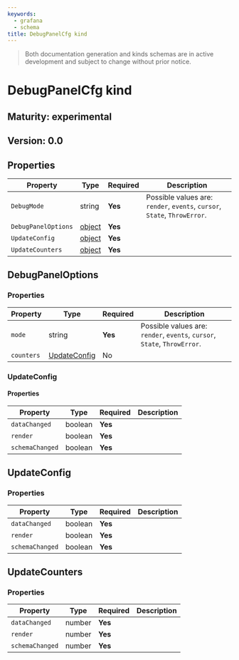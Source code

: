 ```yaml
---
keywords:
  - grafana
  - schema
title: DebugPanelCfg kind
---
```

> Both documentation generation and kinds schemas are in active development and subject to change without prior notice.

# DebugPanelCfg kind

## Maturity: experimental
## Version: 0.0

## Properties

| Property            | Type                         | Required | Description                                                               |
|---------------------|------------------------------|----------|---------------------------------------------------------------------------|
| `DebugMode`         | string                       | **Yes**  | Possible values are: `render`, `events`, `cursor`, `State`, `ThrowError`. |
| `DebugPanelOptions` | [object](#debugpaneloptions) | **Yes**  |                                                                           |
| `UpdateConfig`      | [object](#updateconfig)      | **Yes**  |                                                                           |
| `UpdateCounters`    | [object](#updatecounters)    | **Yes**  |                                                                           |

## DebugPanelOptions

### Properties

| Property   | Type                          | Required | Description                                                               |
|------------|-------------------------------|----------|---------------------------------------------------------------------------|
| `mode`     | string                        | **Yes**  | Possible values are: `render`, `events`, `cursor`, `State`, `ThrowError`. |
| `counters` | [UpdateConfig](#updateconfig) | No       |                                                                           |

### UpdateConfig

#### Properties

| Property        | Type    | Required | Description |
|-----------------|---------|----------|-------------|
| `dataChanged`   | boolean | **Yes**  |             |
| `render`        | boolean | **Yes**  |             |
| `schemaChanged` | boolean | **Yes**  |             |

## UpdateConfig

### Properties

| Property        | Type    | Required | Description |
|-----------------|---------|----------|-------------|
| `dataChanged`   | boolean | **Yes**  |             |
| `render`        | boolean | **Yes**  |             |
| `schemaChanged` | boolean | **Yes**  |             |

## UpdateCounters

### Properties

| Property        | Type   | Required | Description |
|-----------------|--------|----------|-------------|
| `dataChanged`   | number | **Yes**  |             |
| `render`        | number | **Yes**  |             |
| `schemaChanged` | number | **Yes**  |             |


